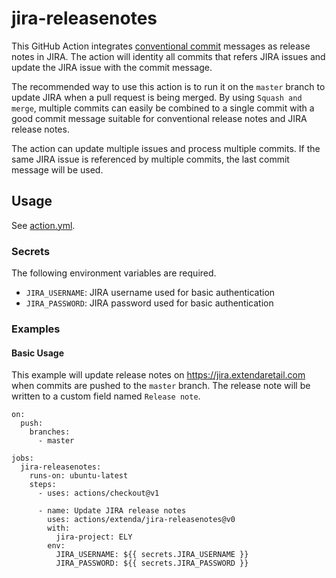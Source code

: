 # jira-releasenotes

This GitHub Action integrates [conventional commit](https://conventionalcommits.org) messages as release notes in JIRA.
The action will identity all commits that refers JIRA issues and update the JIRA issue with the commit message.

The recommended way to use this action is to run it on the `master` branch to update JIRA when a pull request is being
merged. By using `Squash and merge`, multiple commits can easily be combined to a single commit with a good commit
message suitable for conventional release notes and JIRA release notes.

The action can update multiple issues and process multiple commits. If the same JIRA issue is referenced by multiple
commits, the last commit message will be used.


## Usage

See [action.yml](action.yml).

### Secrets

The following environment variables are required.

  * `JIRA_USERNAME`: JIRA username used for basic authentication
  * `JIRA_PASSWORD`: JIRA password used for basic authentication

### Examples

#### Basic Usage

This example will update release notes on https://jira.extendaretail.com when commits are pushed to the `master` branch.
The release note will be written to a custom field named `Release note`.

```
on:
  push:
    branches:
      - master

jobs:
  jira-releasenotes:
    runs-on: ubuntu-latest
    steps:
      - uses: actions/checkout@v1

      - name: Update JIRA release notes
        uses: actions/extenda/jira-releasenotes@v0
        with:
          jira-project: ELY
        env:
          JIRA_USERNAME: ${{ secrets.JIRA_USERNAME }}
          JIRA_PASSWORD: ${{ secrets.JIRA_PASSWORD }}
```
